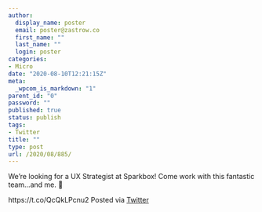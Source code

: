 ```yaml
---
author:
  display_name: poster
  email: poster@zastrow.co
  first_name: ""
  last_name: ""
  login: poster
categories:
- Micro
date: "2020-08-10T12:21:15Z"
meta:
  _wpcom_is_markdown: "1"
parent_id: "0"
password: ""
published: true
status: publish
tags:
- Twitter
title: ""
type: post
url: /2020/08/885/
---
```

<p>We’re looking for a UX Strategist at Sparkbox! Come work with this fantastic team…and me. 🙂</p>
<p>https://t.co/QcQkLPcnu2 Posted via <a href="http://twitter.com/zastrow/status/1292848932842868737">Twitter</a></p>
